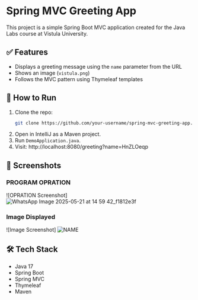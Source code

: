 # Spring MVC Greeting App

This project is a simple Spring Boot MVC application created for the Java Labs course at Vistula University.

## ✅ Features
- Displays a greeting message using the `name` parameter from the URL
- Shows an image (`vistula.png`)
- Follows the MVC pattern using Thymeleaf templates

## 🚀 How to Run
1. Clone the repo:
   ```bash
   git clone https://github.com/your-username/spring-mvc-greeting-app.git
   ```
2. Open in IntelliJ as a Maven project.
3. Run `DemoApplication.java`.
4. Visit: http://localhost:8080/greeting?name=HnZLOeqp

## 📸 Screenshots
### PROGRAM OPRATION
![OPRATION Screenshot] ![WhatsApp Image 2025-05-21 at 14 59 42_f1812e3f](https://github.com/user-attachments/assets/9eb4425d-79f9-4dce-80a0-7fc5fc1a2250)


### Image Displayed
![Image Screenshot]  ![NAME](https://github.com/user-attachments/assets/d421d076-dce2-453a-9b00-e36a1ba724a3)


## 🛠 Tech Stack
- Java 17
- Spring Boot
- Spring MVC
- Thymeleaf
- Maven
